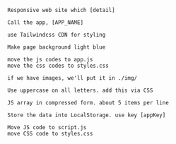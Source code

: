 ```
Responsive web site which [detail]
```

```
Call the app, [APP_NAME]
```

```
use Tailwindcss CDN for styling
```

```
Make page background light blue
```

```
move the js codes to app.js
move the css codes to styles.css
```

```
if we have images, we'll put it in ./img/
```

```
Use uppercase on all letters. add this via CSS
```

```
JS array in compressed form. about 5 items per line
```

```
Store the data into LocalStorage. use key [appKey]
```

```
Move JS code to script.js
move CSS code to styles.css
```
